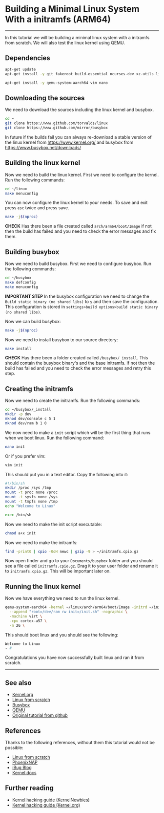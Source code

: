 # Building a Minimal Linux System With a initramfs (ARM64)
***
In this tutorial we will be building a minimal linux system with a initramfs from scratch. We will also test the linux kernel using QEMU.

## Dependencies

```bash
apt-get update
apt-get install -y git fakeroot build-essential ncurses-dev xz-utils libssl-dev bc flex libelf-dev bison cpio

apt-get install -y qemu-system-aarch64 vim nano
```

## Downloading the sources

We need to download the sources including the linux kernel and busybox.

```bash
cd ~
git clone https://www.github.com/torvalds/linux
git clone https://www.github.com/mirror/busybox
```

In future if the builds fail you can always re-download a stable version of the linux kernel from https://www.kernel.org/ and busybox from https://www.busybox.net/downloads/

## Building the linux kernel

Now we need to build the linux kernel. First we need to configure the kernel. Run the following commands:

```bash
cd ~/linux
make menuconfig
```

You can now configure the linux kernel to your needs. To save and exit press `esc` twice and press save.

```bash
make -j$(nproc)
```

**CHECK** Has there been a file created called `arch/arm64/boot/Image` if not then the build has failed and you need to check the error messages and fix them.

## Building busybox

Now we need to build busybox. First we need to configure busybox. Run the following commands:

```bash
cd ~/busybox
make defconfig
make menuconfig
```

**IMPORTANT STEP** In the busybox configuration we need to change the `Build static binary (no shared libs)` to `y` and then save the configuration. This configuration is stored in `settings>build options>build static binary (no shared libs)`.

Now we can build busybox:

```bash
make -j$(nproc)
```

Now we need to install busybox to our source directory:

```bash
make install
```

**CHECK** Has there been a folder created called `/busybox/_install`. This should contain the busybox binary's and the base initramfs. If not then the build has failed and you need to check the error messages and retry this step.


## Creating the initramfs

Now we need to create the initramfs. Run the following commands:

```bash
cd ~/busybox/_install
mkdir -p dev
mknod dev/console c 5 1
mknod dev/ram b 1 0
```

We now need to make a `init` script which will be the first thing that runs when we boot linux. Run the following command:

```bash
nano init
```

Or if you prefer vim:

```bash
vim init
```

This should put you in a text editor. Copy the following into it:

```bash
#!/bin/sh
mkdir /proc /sys /tmp
mount -t proc none /proc
mount -t sysfs none /sys
mount -t tmpfs none /tmp
echo "Welcome to Linux"

exec /bin/sh
```

Now we need to make the init script executable:

```bash
chmod a+x init
```

Now we need to make the initramfs:

```bash
find -print0 | cpio -0oH newc | gzip -9 > ~/initramfs.cpio.gz
```

Now open finder and go to your `Documents/busybox` folder and you should see a file called `initramfs.cpio.gz`. Drag it to your user folder and rename it to `initramfs.cpio.gz`. This will be important later on.

## Running the linux kernel

Now we have everything we need to run the linux kernel.

```bash
qemu-system-aarch64 -kernel ~/linux/arch/arm64/boot/Image -initrd ~/initramfs.cpio.gz \
  --append "root=/dev/ram rw init=/init.sh" -nographic \
  -machine virt \
  -cpu cortex-a57 \
  -m 2G \
```

This should boot linux and you should see the following:

```bash
Welcome to Linux
~ # 
```

Congratulations you have now successfully built linux and ran it from scratch.

---
## See also
- [Kernel.org](https://www.kernel.org/)
- [Linux from scratch](https://www.linuxfromscratch.org/)
- [Busybox](https://www.busybox.net/)
- [QEMU](https://www.qemu.org/)
- [Original tutorial from github](https://gist.github.com/0x4248/6e1499eb7a6d79349404780f14fdc38d)

## References
Thanks to the following references, without them this tutorial would not be possible:

- [Linux from scratch](https://www.linuxfromscratch.org/)
- [PhoenixNAP](https://phoenixnap.com/kb/build-linux-kernel)
- [iBug Blog](https://ibug.io/blog/2019/04/os-lab-1/)
- [Kernel docs](https://www.kernel.org/doc/html/latest/)


## Further reading
- [Kernel hacking guide (KernelNewbies)](https://kernelnewbies.org/KernelHacking)
- [Kernel hacking guide (Kernel.org)](https://www.kernel.org/doc/html/latest/kernel-hacking/index.html)
